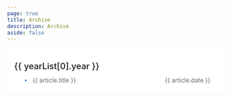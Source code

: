 ```yaml
---
page: true
title: Archive
description: Archive
aside: false
---
```


<div v-for="yearList in data" class="year-container">
    <div class="year">
        {{ yearList[0].year }}
    </div>
    <a :href="article.path" v-for="(article, index) in yearList" :key="index" class="posts">
        <div class="post-container">
            <div class="post-dot"></div>
            {{ article.title }}
        </div>
        <div class="date">{{ article.date }}</div>
    </a>
</div>

<script>
  export default {
    data() {
      return {
        data: []
      }
    },
    mounted() {
      
      this.data = Object.values(this.$site.pages.filter(i => i.pid === 'post').reduce((result, item) => {
        const year = item.path.slice(1, 5)
        item.year = +year
        item.date = item.path.slice(1, 11)
        item.dateTime = new Date(item.date).getTime()
        if (!result[year]) result[year] = []
        result[year].push(item)
        return result
      }, {})).map(i => {
        i = i.sort((a, b) => b.dateTime - a.dateTime)
        return i
      }).sort((a, b) => b[0].year - a[0].year)
    }
  }
</script>
<style scoped>
.year {
  padding: 14px 0 8px 0;
  font-size: 1.25rem;
  font-weight: 500;
  font-family: var(--date-font-family),serif;
}
.posts {
  padding: 4px 0 4px 25px;
  display: flex;
  justify-content: space-between;
  align-items: center;
}
a.posts {
  color: rgba(60, 60, 67, 0.78);
}

.year-container {
  background-color: #fff;
  padding: 16px 32px 16px 16px
}

.post-dot {
  display: inline-block;
  margin-right: 10px;
  margin-bottom: 3px;
  width: 4px;
  height: 4px;
  border-radius: 50%;
  background-color: #2563eb;
}
</style>
